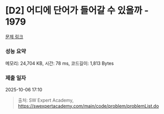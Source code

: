 # [D2] 어디에 단어가 들어갈 수 있을까 - 1979 

[문제 링크](https://swexpertacademy.com/main/code/problem/problemDetail.do?contestProbId=AV5PuPq6AaQDFAUq) 

### 성능 요약

메모리: 24,704 KB, 시간: 78 ms, 코드길이: 1,813 Bytes

### 제출 일자

2025-10-06 17:10



> 출처: SW Expert Academy, https://swexpertacademy.com/main/code/problem/problemList.do